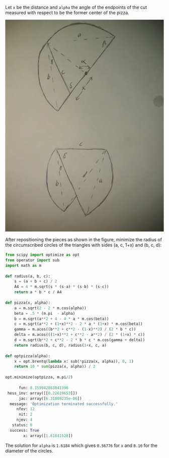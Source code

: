 Let `x` be the distance and `alpha` the angle of the endpoints of the cut measured with respect to be the former center of the pizza.

<img src="images/pizza.jpg" alt="hi" class="inline"/>

After repositioning the pieces as shown in the figure, minimize the radius of the circumscribed circles of the triangles with sides (a, c, 1+x) and (b, c, d):

```python
from scipy import optimize as opt
from operator import sub
import math as m

def radius(a, b, c):
    s = (a + b + c) / 2
    A4 = 4 * m.sqrt(s * (s-a) * (s-b) * (s-c))
    return a * b * c / A4
    
def pizza(x, alpha):
    a = m.sqrt(2 - 2 * m.cos(alpha))
    beta = .5 * (m.pi  - alpha)
    b = m.sqrt(a**2 + 4 - 4 * a * m.cos(beta))
    c = m.sqrt(a**2 + (1+x)**2 - 2 * a * (1+x) * m.cos(beta))
    gamma = m.acos((b**2 + c**2 - (1-x)**2) / (2 * b * c))
    delta = m.acos(((1+x)**2 + c**2 - a**2) / (2 * (1+x) * c))
    d = m.sqrt(b**2 + c**2 - 2 * b * c * m.cos(gamma + delta))
    return radius(b, c, d), radius(1+x, c, a)

def optpizza(alpha):
    x = opt.brentq(lambda x: sub(*pizza(x, alpha)), 0, 1)
    return 10 * sum(pizza(x, alpha)) / 2

opt.minimize(optpizza, m.pi/2)

      fun: 8.159942863841396
 hess_inv: array([[0.22619653]])
      jac: array([6.31809235e-06])
  message: 'Optimization terminated successfully.'
     nfev: 12
      nit: 2
     njev: 4
   status: 0
  success: True
        x: array([1.61841528])
```

The solution for `alpha` is `1.6184` which gives `0.56776` for `x` and `8.16` for the diameter of the circles. 
